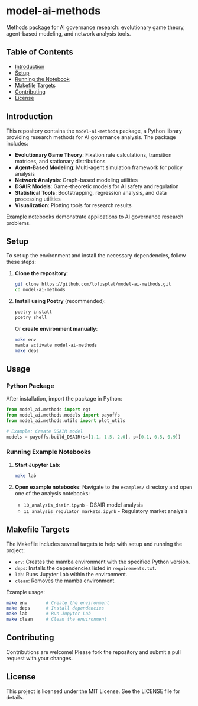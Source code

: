# model-ai-methods

Methods package for AI governance research: evolutionary game theory, agent-based modeling, and network analysis tools.

## Table of Contents
- [Introduction](#introduction)
- [Setup](#setup)
- [Running the Notebook](#running-the-notebook)
- [Makefile Targets](#makefile-targets)
- [Contributing](#contributing)
- [License](#license)

## Introduction

This repository contains the `model-ai-methods` package, a Python library providing research methods for AI governance analysis. The package includes:

- **Evolutionary Game Theory**: Fixation rate calculations, transition matrices, and stationary distributions
- **Agent-Based Modeling**: Multi-agent simulation framework for policy analysis
- **Network Analysis**: Graph-based modeling utilities
- **DSAIR Models**: Game-theoretic models for AI safety and regulation
- **Statistical Tools**: Bootstrapping, regression analysis, and data processing utilities
- **Visualization**: Plotting tools for research results

Example notebooks demonstrate applications to AI governance research problems.

## Setup

To set up the environment and install the necessary dependencies, follow these steps:

1. **Clone the repository**:
    ```bash
    git clone https://github.com/tofusplat/model-ai-methods.git
    cd model-ai-methods
    ```

2. **Install using Poetry** (recommended):
    ```bash
    poetry install
    poetry shell
    ```

    Or **create environment manually**:
    ```bash
    make env
    mamba activate model-ai-methods
    make deps
    ```

## Usage

### Python Package

After installation, import the package in Python:

```python
from model_ai.methods import egt
from model_ai.methods.models import payoffs
from model_ai.methods.utils import plot_utils

# Example: Create DSAIR model
models = payoffs.build_DSAIR(s=[1.1, 1.5, 2.0], p=[0.1, 0.5, 0.9])
```

### Running Example Notebooks

1. **Start Jupyter Lab**:
    ```bash
    make lab
    ```

2. **Open example notebooks**:
    Navigate to the `examples/` directory and open one of the analysis notebooks:
    - `10_analysis_dsair.ipynb` - DSAIR model analysis
    - `11_analysis_regulator_markets.ipynb` - Regulatory market analysis

## Makefile Targets

The Makefile includes several targets to help with setup and running the project:

- `env`: Creates the mamba environment with the specified Python version.
- `deps`: Installs the dependencies listed in `requirements.txt`.
- `lab`: Runs Jupyter Lab within the environment.
- `clean`: Removes the mamba environment.

Example usage:
```bash
make env       # Create the environment
make deps      # Install dependencies
make lab       # Run Jupyter Lab
make clean     # Clean the environment
```

## Contributing
Contributions are welcome! Please fork the repository and submit a pull request with your changes.

## License
This project is licensed under the MIT License. See the LICENSE file for details.

